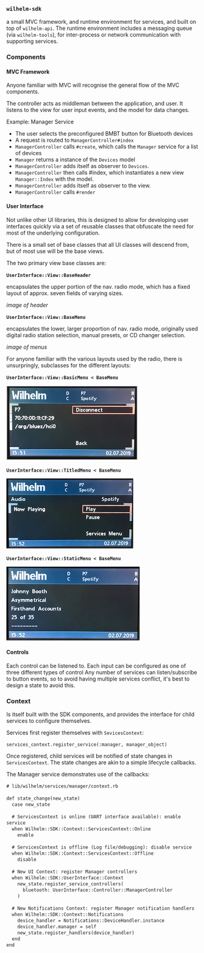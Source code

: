 ### `wilhelm-sdk`

a small MVC framework, and runtime environment for services, and built on top of `wilhelm-api`. The runtime environment includes a messaging queue (via `wilhelm-tools`), for inter-process or network communication with supporting services.

### Components

#### MVC Framework

Anyone familiar with MVC will recognise the general flow of the MVC components.

The controller acts as middleman between the application, and user. It listens to the view for user input events, and the model for data changes.

Example: Manager Service

- The user selects the preconfigured BMBT button for Bluetooth devices
- A request is routed to `ManagerController#index`
- `ManagerController` calls `#create`, which calls the `Manager` service for a list of devices
- `Manager` returns a instance of the `Devices` model
- `ManagerController` adds itself as observer to `Devices`.
- `ManagerController` then calls #index, which instantiates a new view `Manager::Index` with the model.
- `ManagerController` adds itself as observer to the view.
- `ManagerController` calls `#render`

#### User Interface

Not unlike other UI libraries, this is designed to allow for developing user interfaces quickly via a set of reusable classes that obfuscate the need for most of the underlying configuration.

There is a small set of base classes that all UI classes will descend from, but of most use will be the base views.

The two primary view base classes are:

**`UserInterface::View::BaseHeader`**

encapsulates the upper portion of the nav. radio mode, which has a fixed layout of approx. seven fields of varying sizes.

_image of header_

**`UserInterface::View::BaseMenu`**

encapsulates the lower, larger proportion of nav. radio mode, originally used digital radio station selection, manual presets, or CD changer selection.

_image of menus_

For anyone familiar with the various layouts used by the radio, there is unsurpringly, subclasses for the different layouts:

**`UserInterface::View::BasicMenu < BaseMenu`**

![BasicMenu](BasicMenu.jpg)

**`UserInterface::View::TitledMenu < BaseMenu`**

![BasicMenu](TitledMenu.jpg)

**`UserInterface::View::StaticMenu < BaseMenu`**

![BasicMenu](StaticMenu.jpg)


#### Controls

Each control can be listened to.
Each input can be configured as one of three different types of control
Any number of services can listen/subscribe to button events,
so to avoid having multiple services conflict, it's best to design a state to avoid this.


### Context

Is itself built with the SDK components, and provides the interface for child services to configure themselves.

Services first register themselves with `SevicesContext`:


    services_context.register_service(:manager, manager_object)

Once registered, child services will be notified of state changes in `ServicesContext`. The state changes are akin to a simple lifecycle callbacks.

The Manager service demonstrates use of the callbacks:

    # lib/wilhelm/services/manager/context.rb

    def state_change(new_state)
      case new_state

      # ServicesContext is online (UART interface available): enable service
      when Wilhelm::SDK::Context::ServicesContext::Online
        enable

      # ServicesContext is offline (Log file/debugging): disable service
      when Wilhelm::SDK::Context::ServicesContext::Offline
        disable

      # New UI Context: register Manager controllers
      when Wilhelm::SDK::UserInterface::Context
        new_state.register_service_controllers(
          bluetooth: UserInterface::Controller::ManagerController
        )

      # New Notifications Context: register Manager notification handlers
      when Wilhelm::SDK::Context::Notifications
        device_handler = Notifications::DeviceHandler.instance
        device_handler.manager = self
        new_state.register_handlers(device_handler)
      end
    end
